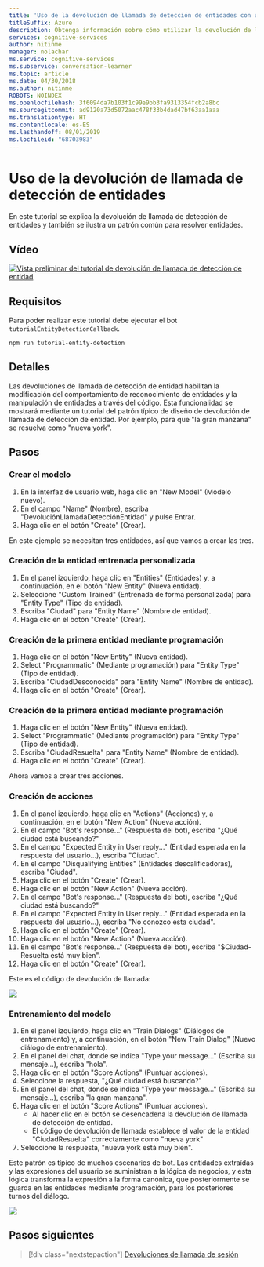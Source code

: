 ```yaml
---
title: 'Uso de la devolución de llamada de detección de entidades con un modelo de Conversation Learner: Microsoft Cognitive Services | Microsoft Docs'
titleSuffix: Azure
description: Obtenga información sobre cómo utilizar la devolución de llamada de detección de entidades con un modelo de Conversation Learner.
services: cognitive-services
author: nitinme
manager: nolachar
ms.service: cognitive-services
ms.subservice: conversation-learner
ms.topic: article
ms.date: 04/30/2018
ms.author: nitinme
ROBOTS: NOINDEX
ms.openlocfilehash: 3f6094da7b103f1c99e9bb3fa9313354fcb2a8bc
ms.sourcegitcommit: ad9120a73d5072aac478f33b4dad47bf63aa1aaa
ms.translationtype: HT
ms.contentlocale: es-ES
ms.lasthandoff: 08/01/2019
ms.locfileid: "68703983"
---
```

# <a name="how-to-use-entity-detection-callback"></a>Uso de la devolución de llamada de detección de entidades

En este tutorial se explica la devolución de llamada de detección de entidades y también se ilustra un patrón común para resolver entidades.

## <a name="video"></a>Vídeo

[![Vista preliminar del tutorial de devolución de llamada de detección de entidad](https://aka.ms/cl_Tutorial_v3_EntityDetection_Preview)](https://aka.ms/cl_Tutorial_v3_EntityDetection)

## <a name="requirements"></a>Requisitos
Para poder realizar este tutorial debe ejecutar el bot `tutorialEntityDetectionCallback`.

    npm run tutorial-entity-detection

## <a name="details"></a>Detalles
Las devoluciones de llamada de detección de entidad habilitan la modificación del comportamiento de reconocimiento de entidades y la manipulación de entidades a través del código. Esta funcionalidad se mostrará mediante un tutorial del patrón típico de diseño de devolución de llamada de detección de entidad. Por ejemplo, para que "la gran manzana" se resuelva como "nueva york".

## <a name="steps"></a>Pasos

### <a name="create-the-model"></a>Crear el modelo

1. En la interfaz de usuario web, haga clic en "New Model" (Modelo nuevo).
2. En el campo "Name" (Nombre), escriba "DevoluciónLlamadaDetecciónEntidad" y pulse Entrar.
3. Haga clic en el botón "Create" (Crear).

En este ejemplo se necesitan tres entidades, así que vamos a crear las tres.

### <a name="create-the-custom-trained-entity"></a>Creación de la entidad entrenada personalizada

1. En el panel izquierdo, haga clic en "Entities" (Entidades) y, a continuación, en el botón "New Entity" (Nueva entidad).
2. Seleccione "Custom Trained" (Entrenada de forma personalizada) para "Entity Type" (Tipo de entidad).
3. Escriba "Ciudad" para "Entity Name" (Nombre de entidad).
4. Haga clic en el botón "Create" (Crear).

### <a name="create-the-first-programmatic-entity"></a>Creación de la primera entidad mediante programación

1. Haga clic en el botón "New Entity" (Nueva entidad).
2. Select "Programmatic" (Mediante programación) para "Entity Type" (Tipo de entidad).
3. Escriba "CiudadDesconocida" para "Entity Name" (Nombre de entidad).
4. Haga clic en el botón "Create" (Crear).

### <a name="create-the-first-programmatic-entity"></a>Creación de la primera entidad mediante programación

1. Haga clic en el botón "New Entity" (Nueva entidad).
2. Select "Programmatic" (Mediante programación) para "Entity Type" (Tipo de entidad).
3. Escriba "CiudadResuelta" para "Entity Name" (Nombre de entidad).
4. Haga clic en el botón "Create" (Crear).

Ahora vamos a crear tres acciones.

### <a name="action-creation"></a>Creación de acciones

1. En el panel izquierdo, haga clic en "Actions" (Acciones) y, a continuación, en el botón "New Action" (Nueva acción).
2. En el campo "Bot's response..." (Respuesta del bot), escriba "¿Qué ciudad está buscando?"
3. En el campo "Expected Entity in User reply..." (Entidad esperada en la respuesta del usuario...), escriba "Ciudad".
4. En el campo "Disqualifying Entities" (Entidades descalificadoras), escriba "Ciudad".
5. Haga clic en el botón "Create" (Crear).
6. Haga clic en el botón "New Action" (Nueva acción).
7. En el campo "Bot's response..." (Respuesta del bot), escriba "¿Qué ciudad está buscando?"
8. En el campo "Expected Entity in User reply..." (Entidad esperada en la respuesta del usuario...), escriba "No conozco esta ciudad".
9. Haga clic en el botón "Create" (Crear).
10. Haga clic en el botón "New Action" (Nueva acción).
11. En el campo "Bot's response..." (Respuesta del bot), escriba "$Ciudad-Resuelta está muy bien".
12. Haga clic en el botón "Create" (Crear).

Este es el código de devolución de llamada:

![](../media/tutorial10_callbackcode.PNG)

### <a name="train-the-model"></a>Entrenamiento del modelo

1. En el panel izquierdo, haga clic en "Train Dialogs" (Diálogos de entrenamiento) y, a continuación, en el botón "New Train Dialog" (Nuevo diálogo de entrenamiento).
2. En el panel del chat, donde se indica "Type your message..." (Escriba su mensaje…), escriba "hola".
3. Haga clic en el botón "Score Actions" (Puntuar acciones).
4. Seleccione la respuesta, "¿Qué ciudad está buscando?"
5. En el panel del chat, donde se indica "Type your message..." (Escriba su mensaje…), escriba "la gran manzana".
6. Haga clic en el botón "Score Actions" (Puntuar acciones).
    - Al hacer clic en el botón se desencadena la devolución de llamada de detección de entidad.
    - El código de devolución de llamada establece el valor de la entidad "CiudadResuelta" correctamente como "nueva york"
7. Seleccione la respuesta, "nueva york está muy bien".

Este patrón es típico de muchos escenarios de bot. Las entidades extraídas y las expresiones del usuario se suministran a la lógica de negocios, y esta lógica transforma la expresión a la forma canónica, que posteriormente se guarda en las entidades mediante programación, para los posteriores turnos del diálogo.

![](../media/tutorial10_bigapple.PNG)

## <a name="next-steps"></a>Pasos siguientes

> [!div class="nextstepaction"]
> [Devoluciones de llamada de sesión](./13-session-callbacks.md)
